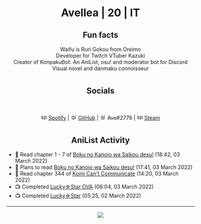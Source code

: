 <h1 align="center">
Avellea | 20 | IT
</h1>



<h2 align="center">
Fun facts
</h2>

<p align="center">
Waifu is Ruri Gokou from Oreimo<br>
Developer for Twitch VTuber Kazuki<br>
Creator of KonpakuBot. An AniList, osu! and moderator bot for Discord<br>
Visual novel and danmaku connoisseur
</p>

<h1>
<h2 align="center">Socials</h2>
<br>
<p align="center">
<img src="https://open.scdn.co/cdn/images/favicon.5cb2bd30.ico" alt="spotify logo" width="16"> <a href="https://open.spotify.com/user/2r8tkjt7qlh7uo7k06z43t63a">Spotify</a> | <img src="https://github.com/fluidicon.png" alt="github logo" width="16"> <a href="https://github.com/Avellea">GitHub</a> | <img src="https://i.imgur.com/ywxedYu.png" alt="github logo" width="16"> Ave#2776 | <img src="https://store.steampowered.com/favicon.ico" alt="spotify logo" width="16"> <a href="https://steamcommunity.com/id/Avellea/">Steam</a>
</p>
<h1>

<h2 align="center">AniList Activity</h2>

<!-- ANILIST_ACTIVITY:start -->

-   📖 Read chapter 1 - 7 of [Boku no Kanojo wa Saikou desu!](https://anilist.co/manga/100319) (18:42, 03 March 2022)
-   📖 Plans to read [Boku no Kanojo wa Saikou desu!](https://anilist.co/manga/100319) (17:41, 03 March 2022)
-   📖 Read chapter 344 of [Komi Can't Communicate](https://anilist.co/manga/97852) (14:20, 03 March 2022)
-   📺 Completed [Lucky☆Star OVA](https://anilist.co/anime/4472) (06:04, 03 March 2022)
-   📺 Completed [Lucky☆Star](https://anilist.co/anime/1887) (05:25, 02 March 2022)

<!-- ANILIST_ACTIVITY:end -->


---



<p align="center">
<img src="https://i.pinimg.com/originals/5f/95/04/5f9504eb5a7d27ec7a6121b9e9aa48b3.gif">
<p>
